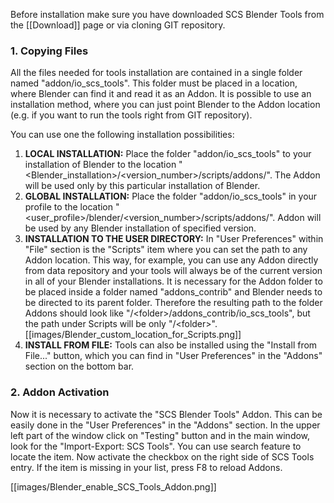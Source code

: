 Before installation make sure you have downloaded SCS Blender Tools from the [[Download]] page or via cloning GIT repository.

### 1. Copying Files
All the files needed for tools installation are contained in a single folder named "addon/io_scs_tools". This folder must be placed in a location, where Blender can find it and read it as an Addon. It is possible to use an installation method, where you can just point Blender to the Addon location (e.g. if you want to run the tools right from GIT repository).

You can use one the following installation possibilities:

1. **LOCAL INSTALLATION:** Place the folder "addon/io_scs_tools" to your installation of Blender to the location "\<Blender_installation>/\<version_number>/scripts/addons/". The Addon will be used only by this particular installation of Blender.
2. **GLOBAL INSTALLATION:** Place the folder "addon/io_scs_tools" in your profile to the location "\<user_profile>/blender/\<version_number>/scripts/addons/". Addon will be used by any Blender installation of specified version.
3. **INSTALLATION TO THE USER DIRECTORY:** In "User Preferences" within "File" section is the "Scripts" item where you can set the path to any Addon location. This way, for example, you can use any Addon directly from data repository and your tools will always be of the current version in all of your Blender installations. It is necessary for the Addon folder to be placed inside a folder named "addons_contrib" and Blender needs to be directed to its parent folder. Therefore the resulting path to the folder Addons should look like "/\<folder>/addons_contrib/io_scs_tools", but the path under Scripts will be only "/\<folder>".
[[images/Blender_custom_location_for_Scripts.png]]
4. **INSTALL FROM FILE:** Tools can also be installed using the "Install from File..." button, which you can find in "User Preferences" in the "Addons" section on the bottom bar.

### 2. Addon Activation
Now it is necessary to activate the "SCS Blender Tools" Addon. This can be easily done in the "User Preferences" in the "Addons" section. In the upper left part of the window click on "Testing" button and in the main window, look for the "Import-Export: SCS Tools". You can use search feature to locate the item. Now activate the checkbox on the right side of SCS Tools entry. If the item is missing in your list, press F8 to reload Addons.

[[images/Blender_enable_SCS_Tools_Addon.png]]